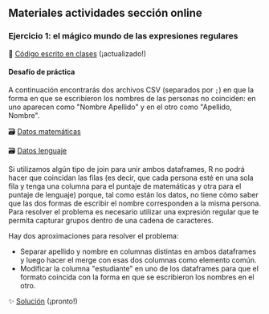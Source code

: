## Materiales actividades sección online

### Ejercicio 1: el mágico mundo de las expresiones regulares

:page_facing_up: [Código escrito en clases](https://www.dropbox.com/scl/fi/rt13wr6gpw93x2gqqep7k/01_expresiones-regulares.R?rlkey=jcx0odaybizfg9402x61ozk9m&dl=0) (¡actualizado!)


#### Desafío de práctica
A continuación encontrarás dos archivos CSV (separados por `;`) en que la forma en que se escribieron los nombres de las personas no coinciden: en uno aparecen como "Nombre Apellido" y en el otro como "Apellido, Nombre".

:card_file_box: [Datos matemáticas](https://www.dropbox.com/scl/fi/0r0m3ttp5cagybvk5quhu/matematicas.csv?rlkey=5xddjevkgl0zd2dc7pzxpbweo&dl=0)

:card_file_box: [Datos lenguaje](https://www.dropbox.com/scl/fi/zoh7n0mfhh51539rtmpl6/lenguaje.csv?rlkey=ah9tekr76iwiymm11vo5kdknm&dl=0)

Si utilizamos algún tipo de join para unir ambos dataframes, R no podrá hacer que coincidan las filas (es decir, que cada persona esté en una sola fila y tenga una columna para el puntaje de matemáticas y otra para el puntaje de lenguaje) porque, tal como están los datos, no tiene cómo saber que las dos formas de escribir el nombre corresponden a la misma persona. Para resolver el problema es necesario utilizar una expresión regular que te permita capturar grupos dentro de una cadena de caracteres.

Hay dos aproximaciones para resolver el problema:
 - Separar apellido y nombre en columnas distintas en ambos dataframes y luego hacer el merge con esas dos columnas como elemento común.
 - Modificar la columna "estudiante" en uno de los dataframes para que el formato coincida con la forma en que se escribieron los nombres en el otro.

:sparkles: [Solución]() (¡pronto!)


